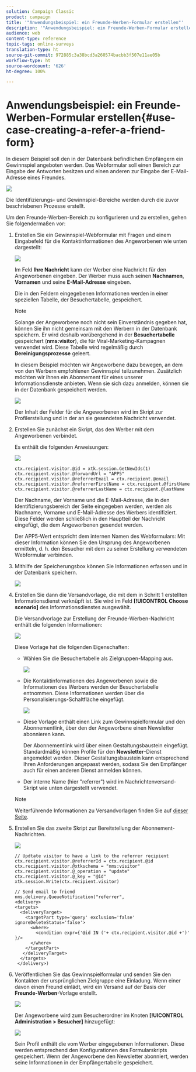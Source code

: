 ```yaml
---
solution: Campaign Classic
product: campaign
title: '"Anwendungsbeispiel: ein Freunde-Werben-Formular erstellen"'
description: '"Anwendungsbeispiel: ein Freunde-Werben-Formular erstellen"'
audience: web
content-type: reference
topic-tags: online-surveys
translation-type: ht
source-git-commit: 972885c3a38bcd3a260574bacbb3f507e11ae05b
workflow-type: ht
source-wordcount: '626'
ht-degree: 100%

---
```



# Anwendungsbeispiel: ein Freunde-Werben-Formular erstellen{#use-case-creating-a-refer-a-friend-form}

In diesem Beispiel soll den in der Datenbank befindlichen Empfängern ein Gewinnspiel angeboten werden. Das Webformular soll einen Bereich zur Eingabe der Antworten besitzen und einen anderen zur Eingabe der E-Mail-Adresse eines Freundes.

![](assets/s_ncs_admin_survey_viral_sample_0.png)

Die Identifizierungs- und Gewinnspiel-Bereiche werden durch die zuvor beschriebenen Prozesse erstellt.

Um den Freunde-Werben-Bereich zu konfigurieren und zu erstellen, gehen Sie folgendermaßen vor:

1. Erstellen Sie ein Gewinnspiel-Webformular mit Fragen und einem Eingabefeld für die Kontaktinformationen des Angeworbenen wie unten dargestellt:

   ![](assets/s_ncs_admin_survey_viral_sample_2.png)

   Im Feld **Ihre Nachricht** kann der Werber eine Nachricht für den Angeworbenen eingeben. Der Werber muss auch seinen **Nachnamen**, **Vornamen** und seine **E-Mail-Adresse** eingeben.

   Die in den Feldern eingegebenen Informationen werden in einer speziellen Tabelle, der Besuchertabelle, gespeichert.

   >[!NOTE]
   >
   >Solange der Angeworbene noch nicht sein Einverständnis gegeben hat, können Sie ihn nicht gemeinsam mit den Werbern in der Datenbank speichern. Er wird deshalb vorübergehend in der **Besuchertabelle** gespeichert (**nms:visitor**), die für Viral-Marketing-Kampagnen verwendet wird. Diese Tabelle wird regelmäßig durch **Bereinigungsprozesse** geleert.
   >
   >In diesem Beispiel möchten wir Angeworbene dazu bewegen, an dem von den Werbern empfohlenen Gewinnspiel teilzunehmen. Zusätzlich möchten wir ihnen ein Abonnement für eines unserer Informationsdienste anbieten. Wenn sie sich dazu anmelden, können sie in der Datenbank gespeichert werden.

   ![](assets/s_ncs_admin_survey_viral_sample_5.png)

   Der Inhalt der Felder für die Angeworbenen wird im Skript zur Profilerstellung und in der an sie gesendeten Nachricht verwendet.

1. Erstellen Sie zunächst ein Skript, das den Werber mit dem Angeworbenen verbindet.

   Es enthält die folgenden Anweisungen:

   ![](assets/s_ncs_admin_survey_viral_sample_4.png)

   ```
   ctx.recipient.visitor.@id = xtk.session.GetNewIds(1)
   ctx.recipient.visitor.@forwardUrl = "APP5"
   ctx.recipient.visitor.@referrerEmail = ctx.recipient.@email
   ctx.recipient.visitor.@referrerFirstName = ctx.recipient.@firstName
   ctx.recipient.visitor.@referrerLastName = ctx.recipient.@lastName
   ```

   Der Nachname, der Vorname und die E-Mail-Adresse, die in den Identifizierungsbereich der Seite eingegeben werden, werden als Nachname, Vorname und E-Mail-Adresse des Werbers identifiziert. Diese Felder werden schließlich in den Hauptteil der Nachricht eingefügt, die dem Angeworbenen gesendet werden.

   Der APP5-Wert entspricht dem internen Namen des Webformulars: Mit dieser Information können Sie den Ursprung des Angeworbenen ermitteln, d. h. den Besucher mit dem zu seiner Erstellung verwendeten Webformular verbinden.

1. Mithilfe der Speicherungsbox können Sie Informationen erfassen und in der Datenbank speichern.

   ![](assets/s_ncs_admin_survey_viral_sample_4b.png)

1. Erstellen Sie dann die Versandvorlage, die mit dem in Schritt 1 erstellten Informationsdienst verknüpft ist. Sie wird im Feld **[!UICONTROL Choose scenario]** des Informationsdienstes ausgewählt.

   Die Versandvorlage zur Erstellung der Freunde-Werben-Nachricht enthält die folgenden Informationen:

   ![](assets/s_ncs_admin_survey_viral_sample_7.png)

   Diese Vorlage hat die folgenden Eigenschaften:

   * Wählen Sie die Besuchertabelle als Zielgruppen-Mapping aus.

      ![](assets/s_ncs_admin_survey_viral_sample_7b.png)

   * Die Kontaktinformationen des Angeworbenen sowie die Informationen des Werbers werden der Besuchertabelle entnommen. Diese Informationen werden über die Personalisierungs-Schaltfläche eingefügt.

      ![](assets/s_ncs_admin_survey_viral_sample_7a.png)

   * Diese Vorlage enthält einen Link zum Gewinnspielformular und den Abonnementlink, über den der Angeworbene einen Newsletter abonnieren kann.

      Der Abonnementlink wird über einen Gestaltungsbaustein eingefügt. Standardmäßig können Profile für den **Newsletter**-Dienst angemeldet werden. Dieser Gestaltungsbaustein kann entsprechend Ihren Anforderungen angepasst werden, sodass Sie den Empfänger auch für einen anderen Dienst anmelden können.

   * Der interne Name (hier &quot;referrer&quot;) wird im Nachrichtenversand-Skript wie unten dargestellt verwendet.
   >[!NOTE]
   >
   >Weiterführende Informationen zu Versandvorlagen finden Sie auf [dieser Seite](../../delivery/using/about-templates.md).

1. Erstellen Sie das zweite Skript zur Bereitstellung der Abonnement-Nachrichten.

   ![](assets/s_ncs_admin_survey_viral_sample_7c.png)

   ```
   // Updtate visitor to have a link to the referrer recipient
   ctx.recipient.visitor.@referrerId = ctx.recipient.@id
   ctx.recipient.visitor.@xtkschema = "nms:visitor"
   ctx.recipient.visitor.@_operation = "update" 
   ctx.recipient.visitor.@_key = "@id" 
   xtk.session.Write(ctx.recipient.visitor)
   
   // Send email to friend
   nms.delivery.QueueNotification("referrer",
   <delivery>
   <targets>
     <deliveryTarget>
       <targetPart type='query' exclusion='false' ignoreDeleteStatus='false'>
         <where>
           <condition expr={'@id IN ('+ ctx.recipient.visitor.@id +')' }/>
         </where>
       </targetPart>
      </deliveryTarget>
     </targets>
    </delivery>)
   ```

1. Veröffentlichen Sie das Gewinnspielformular und senden Sie den Kontakten der ursprünglichen Zielgruppe eine Einladung. Wenn einer davon einen Freund einlädt, wird ein Versand auf der Basis der **Freunde-Werben**-Vorlage erstellt.

   ![](assets/s_ncs_admin_survey_viral_sample_8.png)

   Der Angeworbene wird zum Besucherordner im Knoten **[!UICONTROL Administration > Besucher]** hinzugefügt:

   ![](assets/s_ncs_admin_survey_viral_sample_9.png)

   Sein Profil enthält die vom Werber eingegebenen Informationen. Diese werden entsprechend den Konfigurationen des Formularskripts gespeichert. Wenn der Angeworbene den Newsletter abonniert, werden seine Informationen in der Empfängertabelle gespeichert.

